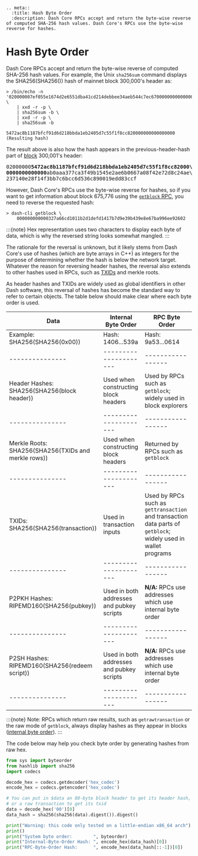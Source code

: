 ```{eval-rst}
.. meta::
  :title: Hash Byte Order
  :description: Dash Core RPCs accept and return the byte-wise reverse of computed SHA-256 hash values. Dash Core's RPCs use the byte-wise reverse for hashes.
```

# Hash Byte Order

Dash Core RPCs accept and return the byte-wise reverse of computed SHA-256 hash values. For example, the Unix `sha256sum` command displays the SHA256(SHA256()) hash of mainnet block 300,000's header as:

``` shell
> /bin/echo -n '020000007ef055e1674d2e6551dba41cd214debbee34aeb544c7ec670000000000000000d3998963f80c5bab43fe8c26228e98d030edf4dcbe48a666f5c39e2d7a885c9102c86d536c890019593a470d' \
    | xxd -r -p \
    | sha256sum -b \
    | xxd -r -p \
    | sha256sum -b

5472ac8b1187bfcf91d6d218bbda1eb2405d7c55f1f8cc820000000000000000 (Resulting hash)
```

The result above is also how the hash appears in the previous-header-hash part of [block](../resources/glossary.md#block) 300,001's header:

<pre>02000000<b>5472ac8b1187bfcf91d6d218bbda1eb2405d7c55f1f8cc82000\
0000000000000</b>ab0aaa377ca3f49b1545e2ae6b0667a08f42e72d8c24ae\
237140e28f14f3bb7c6bcc6d536c890019edd83ccf</pre>

However, Dash Core's RPCs use the byte-wise reverse for hashes, so if you want to get information about block 675,776 using the [`getblock` RPC](../api/remote-procedure-calls-blockchain.md#getblock), you need to reverse the requested hash:

``` shell
> dash-cli getblock \
    000000000000327a66cd1011b2d1defd1417b7d9e39b439e8e67ba996ee92602
```

:::{note}
Hex representation uses two characters to display each byte of data, which is why the reversed string looks somewhat mangled.
:::

The rationale for the reversal is unknown, but it likely stems from Dash Core's use of hashes (which are byte arrays in C++) as integers for the purpose of determining whether the hash is below the network target. Whatever the reason for reversing header hashes, the reversal also extends to other hashes used in RPCs, such as [TXIDs](../resources/glossary.md#transaction-identifiers) and merkle roots.

As header hashes and TXIDs are widely used as global identifiers in other Dash software, this reversal of hashes has become the standard way to refer to certain objects. The table below should make clear where each byte order is used.

| Data | Internal Byte Order | RPC Byte Order |
|---------------|---------------------|-----------------|
| Example: SHA256(SHA256(0x00))  | Hash: 1406...539a         | Hash: 9a53...0614     |
|---------------|---------------------|-----------------|
| Header Hashes: SHA256(SHA256(block header))  | Used when constructing block headers  | Used by RPCs such as `getblock`; widely used in block explorers |
|---------------|---------------------|-----------------|
| Merkle Roots: SHA256(SHA256(TXIDs and merkle rows))  | Used when constructing block headers  | Returned by RPCs such as `getblock` |
|---------------|---------------------|-----------------|
| TXIDs: SHA256(SHA256(transaction))  | Used in transaction inputs | Used by RPCs such as `gettransaction` and transaction data parts of `getblock`; widely used in wallet programs |
|---------------|---------------------|-----------------|
| P2PKH Hashes: RIPEMD160(SHA256(pubkey))  | Used in both addresses and pubkey scripts  | **N/A:** RPCs use addresses which use internal byte order |
|---------------|---------------------|-----------------|
| P2SH Hashes: RIPEMD160(SHA256(redeem script))  | Used in both addresses and pubkey scripts | **N/A:** RPCs use addresses which use internal byte order |
|---------------|---------------------|-----------------|

:::{note}
Note: RPCs which return raw results, such as `getrawtransaction` or the raw mode of `getblock`, always display hashes as they appear in blocks ([internal byte order](../resources/glossary.md#internal-byte-order)).
:::

The code below may help you check byte order by generating hashes from raw hex.

``` python
from sys import byteorder
from hashlib import sha256
import codecs

decode_hex = codecs.getdecoder('hex_codec')
encode_hex = codecs.getencoder('hex_codec')

# You can put in $data an 80-byte block header to get its header hash,
# or a raw transaction to get its txid
data = decode_hex('00')[0]
data_hash = sha256(sha256(data).digest()).digest()

print("Warning: this code only tested on a little-endian x86_64 arch")
print()
print("System byte order:        ", byteorder)
print("Internal-Byte-Order Hash: ", encode_hex(data_hash)[0])
print("RPC-Byte-Order Hash:      ", encode_hex(data_hash[::-1])[0])
```

